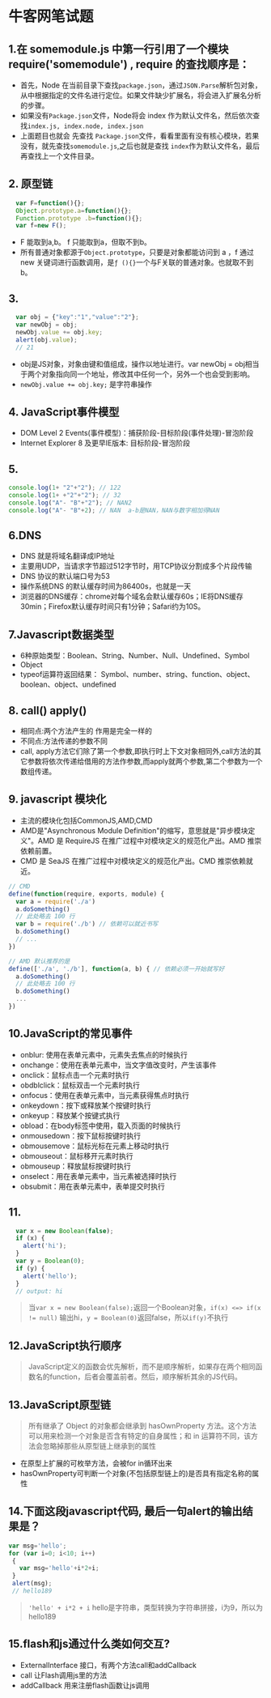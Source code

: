 # 牛客网笔试题

## 1.在 somemodule.js 中第一行引用了一个模块 require('somemodule') , require 的查找顺序是：
- 首先，Node 在当前目录下查找`package.json`，通过`JSON.Parse`解析包对象，从中根据指定的文件名进行定位。如果文件缺少扩展名，将会进入扩展名分析的步骤。
- 如果没有`Package.json`文件，Node将会 index 作为默认文件名，然后依次查找`index.js, index.node, index.json`
- 上面题目也就会 先查找 `Package.json`文件，看看里面有没有核心模块，若果没有，就先查找`somemodule.js`,之后也就是查找 `index`作为默认文件名，最后再查找上一个文件目录。

## 2. 原型链
```JavaScript
  var F=function(){};
  Object.prototype.a=function(){};
  Function.prototype .b=function(){};
  var f=new F();
```

- F 能取到a,b。 f 只能取到a，但取不到b。
- 所有普通对象都源于`Object.prototype`，只要是对象都能访问到 a ，f 通过 new 关键词进行函数调用，是`ƒ (){}`一个与F关联的普通对象。也就取不到b。

## 3.
```javascript
  var obj = {"key":"1","value":"2"};
  var newObj = obj;
  newObj.value += obj.key;
  alert(obj.value);
  // 21
```
- obj是JS对象，对象由键和值组成，操作以地址进行。var newObj = obj相当于两个对象指向同一个地址，修改其中任何一个，另外一个也会受到影响。
- `newObj.value += obj.key;` 是字符串操作

## 4. JavaScript事件模型

- DOM Level 2 Events(事件模型)：捕获阶段-目标阶段(事件处理)-冒泡阶段
- Internet Explorer 8 及更早IE版本: 目标阶段-冒泡阶段

## 5.
```javascript
console.log(1+ "2"+"2"); // 122
console.log(1+ +"2"+"2"); // 32
console.log("A"- "B"+"2"); // NAN2
console.log("A"- "B"+2); // NAN  a-b是NAN，NAN与数字相加得NAN
```

## 6.DNS
- DNS 就是将域名翻译成IP地址
- 主要用UDP，当请求字节超过512字节时，用TCP协议分割成多个片段传输
- DNS 协议的默认端口号为53
- 操作系统DNS 的默认缓存时间为86400s，也就是一天
- 浏览器的DNS缓存：chrome对每个域名会默认缓存60s；IE将DNS缓存30min；Firefox默认缓存时间只有1分钟；Safari约为10S。

## 7.Javascript数据类型
- 6种原始类型：Boolean、String、Number、Null、Undefined、Symbol
- Object
- typeof运算符返回结果： Symbol、number、string、function、object、boolean、object、undefined

## 8. call() apply()
- 相同点:两个方法产生的 作用是完全一样的
- 不同点:方法传递的参数不同
- call, apply方法它们除了第一个参数,即执行时上下文对象相同外,call方法的其它参数将依次传递给借用的方法作参数,而apply就两个参数,第二个参数为一个数组传递。

## 9. javascript 模块化
- 主流的模块化包括CommonJS,AMD,CMD
- AMD是"Asynchronous Module Definition"的缩写，意思就是"异步模块定义"。AMD 是 RequireJS 在推广过程中对模块定义的规范化产出。AMD 推崇依赖前置。
- CMD 是 SeaJS 在推广过程中对模块定义的规范化产出。CMD 推崇依赖就近。

```javascript
// CMD
define(function(require, exports, module) {
  var a = require('./a')
  a.doSomething()
  // 此处略去 100 行
  var b = require('./b') // 依赖可以就近书写
  b.doSomething()
  // ... 
})

// AMD 默认推荐的是
define(['./a', './b'], function(a, b) { // 依赖必须一开始就写好
  a.doSomething()
  // 此处略去 100 行
  b.doSomething()
  ...
})
```

## 10.JavaScript的常见事件

- onblur: 使用在表单元素中，元素失去焦点的时候执行
- onchange：使用在表单元素中，当文字值改变时，产生该事件
- onclick：鼠标点击一个元素时执行
- obdblclick：鼠标双击一个元素时执行
- onfocus：使用在表单元素中，当元素获得焦点时执行
- onkeydown：按下或释放某个按键时执行
- onkeyup：释放某个按键式执行
- obload：在body标签中使用，载入页面的时候执行
- onmousedown：按下鼠标按键时执行
- obmousemove：鼠标光标在元素上移动时执行
- obmouseout：鼠标移开元素时执行
- obmouseup：释放鼠标按键时执行
- onselect：用在表单元素中，当元素被选择时执行
- obsubmit：用在表单元素中，表单提交时执行

## 11.
```javascript
  var x = new Boolean(false);
  if (x) {
    alert('hi');
  }
  var y = Boolean(0);
  if (y) {
    alert('hello'); 
  }
  // output: hi
```
> 当`var x = new Boolean(false);`返回一个Boolean对象，`if(x) <=> if(x != null)` 输出hi，`y = Boolean(0)`返回false，所以`if(y)`不执行

## 12.JavaScript执行顺序

> JavaScript定义的函数会优先解析，而不是顺序解析，如果存在两个相同函数名的function，后者会覆盖前者。然后，顺序解析其余的JS代码。

## 13.JavaScript原型链

> 所有继承了 Object 的对象都会继承到 hasOwnProperty 方法。这个方法可以用来检测一个对象是否含有特定的自身属性；和 in 运算符不同，该方法会忽略掉那些从原型链上继承到的属性

- 在原型上扩展的可枚举方法，会被for in循环出来
- hasOwnProperty可判断一个对象(不包括原型链上的)是否具有指定名称的属性

## 14.下面这段javascript代码, 最后一句alert的输出结果是？

```JavaScript
var msg='hello'; 
for (var i=0; i<10; i++)
 { 
   var msg='hello'+i*2+i; 
 }
 alert(msg); 
 // hello189
```

> `'hello' + i*2 + i` hello是字符串，类型转换为字符串拼接，i为9，所以为hello189

## 15.flash和js通过什么类如何交互?

- ExternalInterface 接口，有两个方法call和addCallback
- call 让Flash调用js里的方法
- addCallback 用来注册flash函数让js调用


